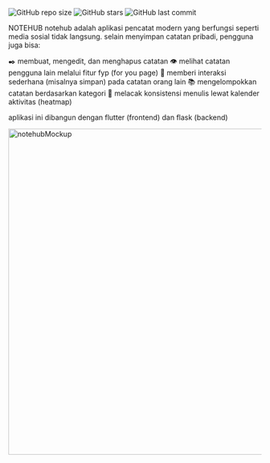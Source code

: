 ![GitHub repo size](https://img.shields.io/github/repo-size/FajarFarel/notehub)
![GitHub stars](https://img.shields.io/github/stars/FajarFarel/nothub?style=social)
![GitHub last commit](https://img.shields.io/github/last-commit/FajarFarel/nothub)

NOTEHUB
notehub adalah aplikasi pencatat modern yang berfungsi seperti media sosial tidak langsung. selain menyimpan catatan pribadi, pengguna juga bisa:

✒️ membuat, mengedit, dan menghapus catatan
👁️ melihat catatan pengguna lain melalui fitur fyp (for you page)
🔖 memberi interaksi sederhana (misalnya simpan) pada catatan orang lain
📚 mengelompokkan catatan berdasarkan kategori
📆 melacak konsistensi menulis lewat kalender aktivitas (heatmap)

aplikasi ini dibangun dengan flutter (frontend) dan flask (backend)

<img width="1240" height="649" alt="notehubMockup" src="https://github.com/user-attachments/assets/a7c0a723-018a-4e85-b43c-855d9a6aeade" />
